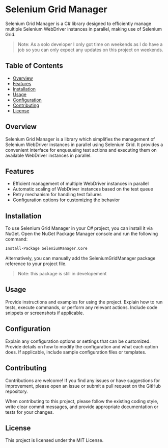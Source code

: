 # Selenium Grid Manager

Selenium Grid Manager is a C# library designed to efficiently manage multiple Selenium WebDriver instances in parallel, making use of Selenium Grid.

> Note: As a solo developer I only got time on weekends as I do have a job so you can only expect any updates on this project on weekends.

## Table of Contents

- [Overview](#overview)
- [Features](#features)
- [Installation](#installation)
- [Usage](#usage)
- [Configuration](#configuration)
- [Contributing](#contributing)
- [License](#license)

## Overview

Selenium Grid Manager is a library which simplifies the management of Selenium WebDriver instances in parallel using Selenium Grid. It provides a convenient interface for enqueueing test actions and executing them on available WebDriver instances in parallel.

## Features

- Efficient management of multiple WebDriver instances in parallel
- Automatic scaling of WebDriver instances based on the test queue
- Retry mechanism for handling test failures
- Configuration options for customizing the behavior

## Installation

To use Selenium Grid Manager in your C# project, you can install it via NuGet. Open the NuGet Package Manager console and run the following command:


```bash
Install-Package SeleniumManager.Core
```

Alternatively, you can manually add the SeleniumGridManager package reference to your project file.

> Note: this package is still in developement

## Usage

Provide instructions and examples for using the project. Explain how to run tests, execute commands, or perform any relevant actions. Include code snippets or screenshots if applicable.

## Configuration 

Explain any configuration options or settings that can be customized. Provide details on how to modify the configuration and what each option does. If applicable, include sample configuration files or templates.

## Contributing

Contributions are welcome! If you find any issues or have suggestions for improvement, please open an issue or submit a pull request on the GitHub repository.

When contributing to this project, please follow the existing coding style, write clear commit messages, and provide appropriate documentation or tests for your changes.

## License

This project is licensed under the MIT License.